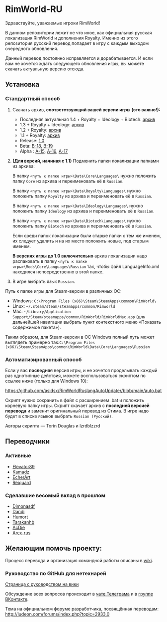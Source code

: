 ﻿# RimWorld-RU
﻿Здравствуйте, уважаемые игроки RimWorld!

В данном репозитории лежит не что иное, как официальная русская локализация RimWorld и дополнения Royalty. Именно из этого репозитория русский перевод попадает в игру с каждым выходом очередного обновления.

Данный перевод постоянно исправляется и дорабатывается. И если вам не хочется ждать следующего обновления игры, вы можете скачать актуальную версию отсюда.

## Установка

### Стандартный способ

1. Скачать архив, **соответствующий вашей версии игры (это важно!):**
	* Последняя актуальная 1.4 + Royalty + Ideology + Biotech: [архив](https://github.com/Ludeon/RimWorld-ru/archive/master.zip)
	* 1.3 + Royalty + Ideology: [архив](https://github.com/Ludeon/RimWorld-ru/archive/release-1.3.3389.zip)
	* 1.2 + Royalty: [архив](https://github.com/Ludeon/RimWorld-ru/archive/release-1.2.2900.zip)
	* 1.1 + Royalty: [архив](https://github.com/Ludeon/RimWorld-ru/archive/release-1.1.2654.zip)
	* Release: [1.0](https://github.com/Ludeon/RimWorld-ru/archive/release-1.0.2150.zip)
	* Beta: [B-18](https://github.com/Ludeon/RimWorld-ru/archive/beta-18.zip), [B-19](https://github.com/Ludeon/RimWorld-ru/archive/beta-19.zip)
	* Alpha : [A-15](https://github.com/Ludeon/RimWorld-ru/archive/alpha-15.zip), [A-16](https://github.com/Ludeon/RimWorld-ru/archive/alpha-16.zip), [A-17](https://github.com/Ludeon/RimWorld-ru/archive/alpha-17.zip)

2. **(Для версий, начиная с 1.1)** Подменить папки локализации папками из архива:
	
	В папку `<путь к папке игры>\Data\Core\Languages\` нужно положить папку `Core` из архива и переименовать её в `Russian`.

	В папку `<путь к папке игры>\Data\Royalty\Languages\` нужно положить папку `Royalty` из архива и переименовать её в `Russian`.

	В папку `<путь к папке игры>\Data\Ideology\Languages\` нужно положить папку `Ideology` из архива и переименовать её в `Russian`.

	В папку `<путь к папке игры>\Data\Biotech\Languages\` нужно положить папку `Biotech` из архива и переименовать её в `Russian`.

	Если среди папок локализации были старые папки с тем же именем, их следует удалить и на их место положить новые, под старым именем.

	**В версиях игры до 1.0 включительно** архив локализации надо распаковать в папку `<путь к папке игры>\Mods\Core\Languages\Russian` так, чтобы файл LanguageInfo.xml находился непосредственно в этой папке.

3. В игре выбрать язык `Russian`.

Путь к папке игры для Steam-версии в различных ОС:
* Windows: `C:\Program Files (x86)\Steam\SteamApps\common\RimWorld\`
* Linux: `~/.steam/steam/steamapps/common/Rimworld`
* Mac: `~/Library/Application Support/Steam/steamapps/common/RimWorld/RimWorldMac.app` (для дальнейшей навигации выбрать пункт контекстного меню «Показать содержимое пакета»).

Таким образом, для Steam-версии в ОС Windows полный путь может выглядеть примерно так:`C:\Program Files (x86)\Steam\SteamApps\common\RimWorld\Data\Core\Languages\Russian`  

### Автоматизированный способ

Если у вас **последняя** версия игры, и не хочется проделывать каждый раз однотипные действия, можете воспользоваться скриптом по ссылке ниже (только для Windows 10):

https://github.com/asidsx/RimWorldRuslangAutoUpdater/blob/main/auto.bat

Скрипт нужно сохранить в файл с расширением .bat и положить корневую папку игры. Скрипт скачает архив с **последней версией перевода** и заменит оригинальный перевод из Стима. В игре надо будет в списке языков выбрать `Russian (Русский)`.

Авторы скрипта — Torin Douglas и lzrdblzzrd

## Переводчики

### Активные
* [Elevator89](https://github.com/Elevator89)
* [Kamadz](https://github.com/Kamadz)
* [EcherArt](https://github.com/EcherArt)
* [Reiquard](https://github.com/Reiquard)

### Сделавшие весомый вклад в прошлом
* [Dimonasdf](https://github.com/Dimonasdf)
* [Dandi](https://github.com/Dandi91)
* [Humort](https://github.com/Humort)
* [Tarakanhb](https://github.com/Tarakanhb)
* [AcDie](https://github.com/AcDie)
* [Arex-rus](https://github.com/Arex-rus)

## Желающим помочь проекту:
Процесс перевода и организация командной работы описаны в [wiki](https://github.com/Ludeon/RimWorld-ru/wiki).


### Руководство по GitHub для нетехнарей
[Страница с руководством на вики](https://github.com/Ludeon/RimWorld-ru/wiki/%D0%A0%D0%B0%D0%B1%D0%BE%D1%82-%D1%81-Git-%D1%81-%D0%BF%D0%BE%D0%BC%D0%BE%D1%89%D1%8C%D1%8E-GitHub-Desktop)


Обсуждение всех вопросов происходит в [чате Телеграма](https://t.me/joinchat/CEY0QEO8s3S-29d_uv1SaQ) и в [группе ВКонтакте](https://vk.com/rimworld_russian).

Тема на официальном форуме разработчика, посвящённая переводам: http://ludeon.com/forums/index.php?topic=2933.0
